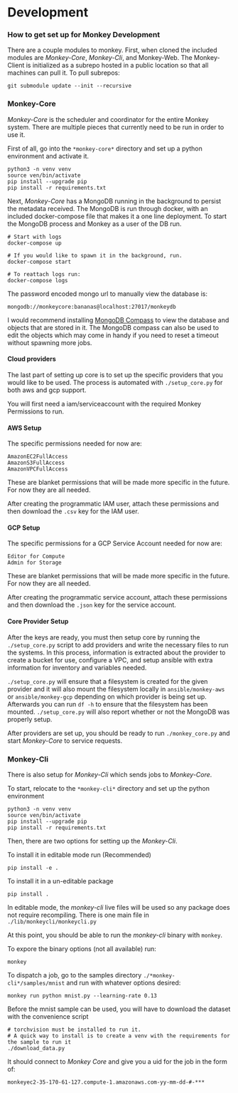 # Development

### How to get set up for Monkey Development

There are a couple modules to monkey.  First, when cloned the included modules are *Monkey-Core*, *Monkey-Cli*, and Monkey-Web.  The Monkey-Client is initialized as a subrepo hosted in a public location so that all machines can pull it.  To pull subrepos:
```
git submodule update --init --recursive

```

### Monkey-Core

*Monkey-Core* is the scheduler and coordinator for the entire Monkey system.  There are multiple pieces that currently need to be run in order to use it.

First of all, go into the `*monkey-core*` directory and set up a python environment and activate it.
```
python3 -n venv venv
source ven/bin/activate
pip install --upgrade pip
pip install -r requirements.txt
```

Next, *Monkey-Core* has a MongoDB running in the background to persist the metadata received.  The MongoDB is run through docker, with an included docker-compose file that makes it a one line deployment.  To start the MongoDB process and Monkey as a user of the DB run.
```
# Start with logs
docker-compose up

# If you would like to spawn it in the background, run.
docker-compose start

# To reattach logs run:
docker-compose logs
```

The password encoded mongo url to manually view the database is:
```
mongodb://monkeycore:bananas@localhost:27017/monkeydb
```
I would recommend installing [MongoDB Compass](https://www.mongodb.com/try/download/compass) to view the database and objects that are stored in it.  The MongoDB compass can also be used to edit the objects which may come in handy if you need to reset a timeout without spawning more jobs.

#### Cloud providers
The last part of setting up core is to set up the specific providers that you would like to be used.  The process is automated with `./setup_core.py` for both aws and gcp support.

You will first need a iam/serviceaccount with the required Monkey Permissions to run.

#### AWS Setup
The specific permissions needed for now are:
```
AmazonEC2FullAccess
AmazonS3FullAccess
AmazonVPCFullAccess
```
These are blanket permissions that will be made more specific in the future.  For now they are all needed.

After creating the programmatic IAM user, attach these permissions and then download the `.csv` key for the IAM user.

#### GCP Setup
The specific permissions for a GCP Service Account needed for now are:
```
Editor for Compute
Admin for Storage
```
These are blanket permissions that will be made more specific in the future.  For now they are all needed.

After creating the programmatic service account, attach these permissions and then download the `.json` key for the service account.


#### Core Provider Setup
After the keys are ready, you must then setup core by running the `./setup_core.py` script to add providers and write the necessary files to run the systems.  In this process, information is extracted about the provider to create a bucket for use, configure a VPC, and setup ansible with extra information for inventory and variables needed.

`./setup_core.py` will ensure that a filesystem is created for the given provider and it will also mount the filesystem locally in `ansible/monkey-aws` or `ansible/monkey-gcp` depending on which provider is being set up.  Afterwards you can run `df -h` to ensure that the filesystem has been mounted.  `./setup_core.py` will also report whether or not the MongoDB was properly setup. 

After providers are set up, you should be ready to run `./monkey_core.py` and start *Monkey-Core* to service requests.


### Monkey-Cli

There is also setup for *Monkey-Cli* which sends jobs to *Monkey-Core*.  

To start, relocate to the `*monkey-cli*` directory and set up the python environment 

```
python3 -n venv venv
source ven/bin/activate
pip install --upgrade pip
pip install -r requirements.txt
```

Then, there are two options for setting up the *Monkey-Cli*.  


To install it in editable mode run (Recommended)
```
pip install -e .
```

To install it in a un-editable package 
```
pip install .
```

In editable mode, the *monkey-cli* live files will be used so any package does not require recompiling.  There is one main file in `./lib/monkeycli/monkeycli.py`

At this point, you should be able to run the *monkey-cli* binary with `monkey`.

To expore the binary options (not all available) run:
```
monkey
```

To dispatch a job, go to the samples directory `./*monkey-cli*/samples/mnist` and run with whatever options desired:
```
monkey run python mnist.py --learning-rate 0.13
```

Before the mnist sample can be used, you will have to download the dataset with the convenience script
```
# torchvision must be installed to run it.  
# A quick way to install is to create a venv with the requirements for the sample to run it
./download_data.py

```

It should connect to *Monkey Core* and give you a uid for the job in the form of:
```
monkeyec2-35-170-61-127.compute-1.amazonaws.com-yy-mm-dd-#-***
```













